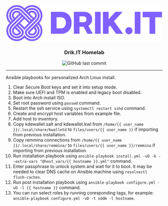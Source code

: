<div align="center">
<img src="files/drik-it-logo.svg" alt="drik-it-logo" width="500"/>
 
### Drik.IT Homelab

![GitHub last commit](https://img.shields.io/github/last-commit/drikqlis/drik-homelab?logo=github&style=for-the-badge)
</div>

---

Ansible playbooks for personalized Arch Linux install.

 1. Clear Secure Boot keys and set it into setup mode.
 2. Make sure UEFI and TPM is enabled and legacy boot disabled.
 3. Boot into Arch install ISO.
 4. Set root password using `passwd` command.
 5. Restart the ssh service using `systemctl restart sshd` command.
 6. Create and encrypt host variables from example file.
 7. Add host to inventory.
 8. Copy kdewallet.salt and kdewallet.kwl from `/home/{{ user_name }}/.local/share/kwalletd` to `files/users/{{ user_name }}` if importing from previous installation.
 9. Copy remmina connections from `/home/{{ user_name }}/.local/share/remmina/` to `files/users/{{ user_name }}/remmina` if importing from previous installation.
10. Run installation playbook using `ansible-playbook install.yml -vD -k --extra-vars "@host_vars/{{ hostname }}.yml"` command.
11. Enter passphrase to unlock system and wait for it to boot. It may be needed to clear DNS cache on Ansible machine using `resolvectl flush-caches`.
12. Run post installation playbook using `ansible-playbook configure.yml -vD -l {{ hostname }}` command.
13. You can run select roles by running coresponding tags, for example: `ansible-playbook configure.yml -vD -t sddm -l hostname`.

